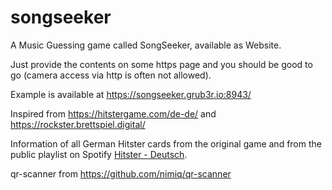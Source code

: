 # songseeker
A Music Guessing game called SongSeeker, available as Website.

Just provide the contents on some https page and you should be good to go (camera access via http is often not allowed).

Example is available at https://songseeker.grub3r.io:8943/

Inspired from https://hitstergame.com/de-de/ and https://rockster.brettspiel.digital/

Information of all German Hitster cards from the original game and from the public playlist on Spotify [Hitster - Deutsch](https://open.spotify.com/playlist/26zIHVncgI9HmHlgYWwnDi).

qr-scanner from https://github.com/nimiq/qr-scanner
